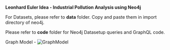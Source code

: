 **Leonhard Euler Idea - Industrial Pollution Analysis using Neo4j**

For Datasets, please refer to **data** folder. Copy and paste them in import directory of neo4j.

Please refer to **code** folder for Neo4j Datasetup queries and GraphQL code.

Graph Model -
![GraphModel](https://user-images.githubusercontent.com/85310413/120696941-c0156e80-c4ca-11eb-9700-44d70d47f426.png)
